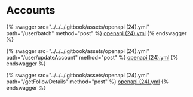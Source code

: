# Accounts



{% swagger src="../../../.gitbook/assets/openapi (24).yml" path="/user/batch" method="post" %}
[openapi (24).yml](<../../../.gitbook/assets/openapi (24).yml>)
{% endswagger %}

{% swagger src="../../../.gitbook/assets/openapi (24).yml" path="/user/updateAccount" method="post" %}
[openapi (24).yml](<../../../.gitbook/assets/openapi (24).yml>)
{% endswagger %}

{% swagger src="../../../.gitbook/assets/openapi (24).yml" path="/getFollowDetails" method="post" %}
[openapi (24).yml](<../../../.gitbook/assets/openapi (24).yml>)
{% endswagger %}

